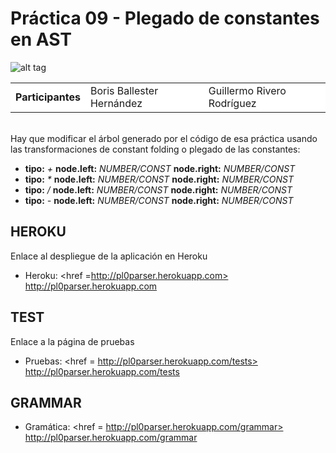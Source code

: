 # Práctica 09 - Plegado de constantes en AST


![alt tag](http://jisonpl0.herokuapp.com/images/logo.png)

<table cellspacing="0">
    <tr style="background-color: #FFFFFF;">
    <td> <b>Participantes</b> </td>
    <td>Boris Ballester Hernández</td>
    <td>Guillermo Rivero Rodríguez</td>
  </tr>
</table>
<br>
Hay que modificar el árbol generado por el código de esa práctica usando las transformaciones de constant folding o plegado de las constantes:

* __tipo:__ _+_  __node.left:__ _NUMBER/CONST_   __node.right:__ _NUMBER/CONST_ 
* __tipo:__ _*_  __node.left:__ _NUMBER/CONST_   __node.right:__ _NUMBER/CONST_ 
* __tipo:__ _/_  __node.left:__ _NUMBER/CONST_   __node.right:__ _NUMBER/CONST_ 
* __tipo:__ _-_  __node.left:__ _NUMBER/CONST_   __node.right:__ _NUMBER/CONST_ 


## HEROKU ##

Enlace al despliegue de la aplicación en Heroku

- Heroku: <href =http://pl0parser.herokuapp.com> http://pl0parser.herokuapp.com</href>

## TEST ##

Enlace a la página de pruebas

- Pruebas: <href = http://pl0parser.herokuapp.com/tests> http://pl0parser.herokuapp.com/tests </href>

## GRAMMAR ##

- Gramática: <href = http://pl0parser.herokuapp.com/grammar> http://pl0parser.herokuapp.com/grammar</href>
